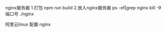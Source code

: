 nginx服务器
1.打包
npm run build
2.放入nginx服务器 
ps -ef|grep nginx
kill -9  端口号
./nginx

阿里云linux 配置 nginx
